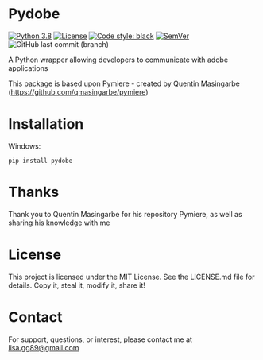 # Pydobe

[![Python 3.8](https://img.shields.io/badge/python-3.8-blue.svg?style=flat-square)](https://www.python.org/)
[![License](http://img.shields.io/badge/license-MIT-green.svg?style=flat-square)](https://opensource.org/licenses/MIT)
[![Code style: black](https://img.shields.io/badge/code%20style-black-black.svg?style=flat-square)](https://github.com/psf/black)
[![SemVer](https://img.shields.io/badge/semver-2.0.0-blueviolet?style=flat-square)](https://semver.org/)
![GitHub last commit (branch)](https://img.shields.io/github/last-commit/LisaGG89/pydobe/main?style=flat-square)

A Python wrapper allowing developers to communicate with adobe applications

This package is based upon Pymiere - created by Quentin Masingarbe (https://github.com/qmasingarbe/pymiere)


# Installation

Windows: 

``
pip install pydobe
``

# Thanks

Thank you to Quentin Masingarbe for his repository Pymiere, as well as sharing his knowledge with me

# License

This project is licensed under the MIT License. See the LICENSE.md file for details. Copy it, steal it, modify it, share it!
# Contact

For support, questions, or interest, please contact me at lisa.gg89@gmail.com